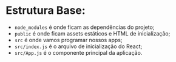 # Estrutura Base:
- `node_modules` é onde ficam as dependências do projeto;
- `public` é onde ficam assets estáticos e HTML de inicialização;
- `src` é onde vamos programar nossos apps;
- `src/index.js` é o arquivo de inicialização do React;
- `src/App.js` é o componente principal da aplicação.